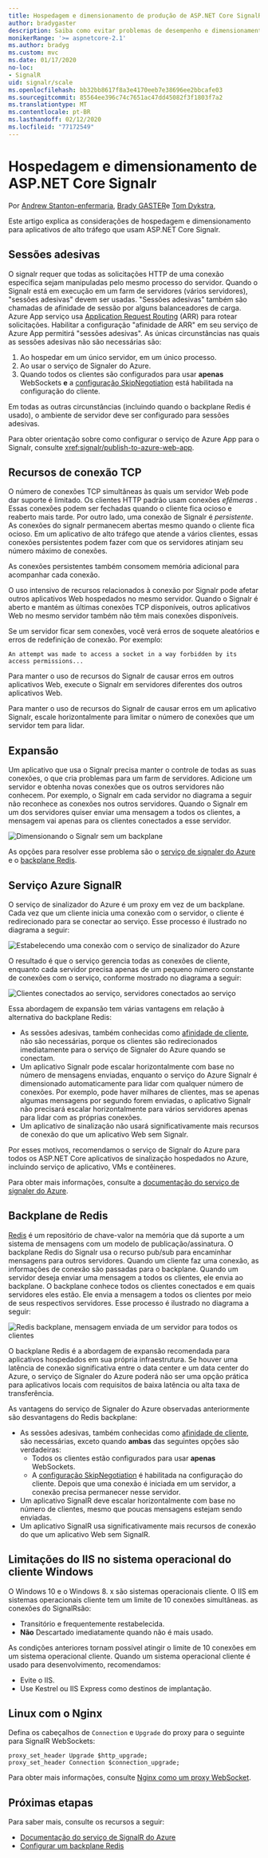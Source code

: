 ```yaml
---
title: Hospedagem e dimensionamento de produção de ASP.NET Core SignalR
author: bradygaster
description: Saiba como evitar problemas de desempenho e dimensionamento em aplicativos que usam ASP.NET Core SignalR.
monikerRange: '>= aspnetcore-2.1'
ms.author: bradyg
ms.custom: mvc
ms.date: 01/17/2020
no-loc:
- SignalR
uid: signalr/scale
ms.openlocfilehash: bb32bb8617f8a3e4170eeb7e38696ee2bbcafe03
ms.sourcegitcommit: 85564ee396c74c7651ac47dd45082f3f1803f7a2
ms.translationtype: MT
ms.contentlocale: pt-BR
ms.lasthandoff: 02/12/2020
ms.locfileid: "77172549"
---
```

# <a name="aspnet-core-signalr-hosting-and-scaling"></a>Hospedagem e dimensionamento de ASP.NET Core Signalr

Por [Andrew Stanton-enfermaria](https://twitter.com/anurse), [Brady GASTER](https://twitter.com/bradygaster)e [Tom Dykstra](https://github.com/tdykstra),

Este artigo explica as considerações de hospedagem e dimensionamento para aplicativos de alto tráfego que usam ASP.NET Core Signalr.

## <a name="sticky-sessions"></a>Sessões adesivas

O signalr requer que todas as solicitações HTTP de uma conexão específica sejam manipuladas pelo mesmo processo do servidor. Quando o Signalr está em execução em um farm de servidores (vários servidores), "sessões adesivas" devem ser usadas. "Sessões adesivas" também são chamadas de afinidade de sessão por alguns balanceadores de carga. Azure App serviço usa [Application Request Routing](https://docs.microsoft.com/iis/extensions/planning-for-arr/application-request-routing-version-2-overview) (ARR) para rotear solicitações. Habilitar a configuração "afinidade de ARR" em seu serviço de Azure App permitirá "sessões adesivas". As únicas circunstâncias nas quais as sessões adesivas não são necessárias são:

1. Ao hospedar em um único servidor, em um único processo.
1. Ao usar o serviço de Signaler do Azure.
1. Quando todos os clientes são configurados para usar **apenas** WebSockets **e** a [configuração SkipNegotiation](xref:signalr/configuration#configure-additional-options) está habilitada na configuração do cliente.

Em todas as outras circunstâncias (incluindo quando o backplane Redis é usado), o ambiente de servidor deve ser configurado para sessões adesivas.

Para obter orientação sobre como configurar o serviço de Azure App para o Signalr, consulte <xref:signalr/publish-to-azure-web-app>.

## <a name="tcp-connection-resources"></a>Recursos de conexão TCP

O número de conexões TCP simultâneas às quais um servidor Web pode dar suporte é limitado. Os clientes HTTP padrão usam conexões *efêmeras* . Essas conexões podem ser fechadas quando o cliente fica ocioso e reaberto mais tarde. Por outro lado, uma conexão de Signalr é *persistente*. As conexões do signalr permanecem abertas mesmo quando o cliente fica ocioso. Em um aplicativo de alto tráfego que atende a vários clientes, essas conexões persistentes podem fazer com que os servidores atinjam seu número máximo de conexões.

As conexões persistentes também consomem memória adicional para acompanhar cada conexão.

O uso intensivo de recursos relacionados à conexão por Signalr pode afetar outros aplicativos Web hospedados no mesmo servidor. Quando o Signalr é aberto e mantém as últimas conexões TCP disponíveis, outros aplicativos Web no mesmo servidor também não têm mais conexões disponíveis.

Se um servidor ficar sem conexões, você verá erros de soquete aleatórios e erros de redefinição de conexão. Por exemplo:

```
An attempt was made to access a socket in a way forbidden by its access permissions...
```

Para manter o uso de recursos do Signalr de causar erros em outros aplicativos Web, execute o Signalr em servidores diferentes dos outros aplicativos Web.

Para manter o uso de recursos do Signalr de causar erros em um aplicativo Signalr, escale horizontalmente para limitar o número de conexões que um servidor tem para lidar.

## <a name="scale-out"></a>Expansão

Um aplicativo que usa o Signalr precisa manter o controle de todas as suas conexões, o que cria problemas para um farm de servidores. Adicione um servidor e obtenha novas conexões que os outros servidores não conhecem. Por exemplo, o Signalr em cada servidor no diagrama a seguir não reconhece as conexões nos outros servidores. Quando o Signalr em um dos servidores quiser enviar uma mensagem a todos os clientes, a mensagem vai apenas para os clientes conectados a esse servidor.

![Dimensionando o Signalr sem um backplane](scale/_static/scale-no-backplane.png)

As opções para resolver esse problema são o [serviço de signaler do Azure](#azure-signalr-service) e o [backplane Redis](#redis-backplane).

## <a name="azure-signalr-service"></a>Serviço Azure SignalR

O serviço de sinalizador do Azure é um proxy em vez de um backplane. Cada vez que um cliente inicia uma conexão com o servidor, o cliente é redirecionado para se conectar ao serviço. Esse processo é ilustrado no diagrama a seguir:

![Estabelecendo uma conexão com o serviço de sinalizador do Azure](scale/_static/azure-signalr-service-one-connection.png)

O resultado é que o serviço gerencia todas as conexões de cliente, enquanto cada servidor precisa apenas de um pequeno número constante de conexões com o serviço, conforme mostrado no diagrama a seguir:

![Clientes conectados ao serviço, servidores conectados ao serviço](scale/_static/azure-signalr-service-multiple-connections.png)

Essa abordagem de expansão tem várias vantagens em relação à alternativa do backplane Redis:

* As sessões adesivas, também conhecidas como [afinidade de cliente](/iis/extensions/configuring-application-request-routing-arr/http-load-balancing-using-application-request-routing#step-3---configure-client-affinity), não são necessárias, porque os clientes são redirecionados imediatamente para o serviço de Signaler do Azure quando se conectam.
* Um aplicativo Signalr pode escalar horizontalmente com base no número de mensagens enviadas, enquanto o serviço do Azure Signalr é dimensionado automaticamente para lidar com qualquer número de conexões. Por exemplo, pode haver milhares de clientes, mas se apenas algumas mensagens por segundo forem enviadas, o aplicativo Signalr não precisará escalar horizontalmente para vários servidores apenas para lidar com as próprias conexões.
* Um aplicativo de sinalização não usará significativamente mais recursos de conexão do que um aplicativo Web sem Signalr.

Por esses motivos, recomendamos o serviço de Signalr do Azure para todos os ASP.NET Core aplicativos de sinalização hospedados no Azure, incluindo serviço de aplicativo, VMs e contêineres.

Para obter mais informações, consulte a [documentação do serviço de signaler do Azure](/azure/azure-signalr/signalr-overview).

## <a name="redis-backplane"></a>Backplane de Redis

[Redis](https://redis.io/) é um repositório de chave-valor na memória que dá suporte a um sistema de mensagens com um modelo de publicação/assinatura. O backplane Redis do Signalr usa o recurso pub/sub para encaminhar mensagens para outros servidores. Quando um cliente faz uma conexão, as informações de conexão são passadas para o backplane. Quando um servidor deseja enviar uma mensagem a todos os clientes, ele envia ao backplane. O backplane conhece todos os clientes conectados e em quais servidores eles estão. Ele envia a mensagem a todos os clientes por meio de seus respectivos servidores. Esse processo é ilustrado no diagrama a seguir:

![Redis backplane, mensagem enviada de um servidor para todos os clientes](scale/_static/redis-backplane.png)

O backplane Redis é a abordagem de expansão recomendada para aplicativos hospedados em sua própria infraestrutura. Se houver uma latência de conexão significativa entre o data center e um data center do Azure, o serviço de Signaler do Azure poderá não ser uma opção prática para aplicativos locais com requisitos de baixa latência ou alta taxa de transferência.

As vantagens do serviço de Signaler do Azure observadas anteriormente são desvantagens do Redis backplane:

* As sessões adesivas, também conhecidas como [afinidade de cliente](/iis/extensions/configuring-application-request-routing-arr/http-load-balancing-using-application-request-routing#step-3---configure-client-affinity), são necessárias, exceto quando **ambas** das seguintes opções são verdadeiras:
  * Todos os clientes estão configurados para usar **apenas** WebSockets.
  * A [configuração SkipNegotiation](xref:signalr/configuration#configure-additional-options) é habilitada na configuração do cliente. 
   Depois que uma conexão é iniciada em um servidor, a conexão precisa permanecer nesse servidor.
* Um aplicativo SignalR deve escalar horizontalmente com base no número de clientes, mesmo que poucas mensagens estejam sendo enviadas.
* Um aplicativo SignalR usa significativamente mais recursos de conexão do que um aplicativo Web sem SignalR.

## <a name="iis-limitations-on-windows-client-os"></a>Limitações do IIS no sistema operacional do cliente Windows

O Windows 10 e o Windows 8. x são sistemas operacionais cliente. O IIS em sistemas operacionais cliente tem um limite de 10 conexões simultâneas. as conexões do SignalRsão:

* Transitório e frequentemente restabelecida.
* **Não** Descartado imediatamente quando não é mais usado.

As condições anteriores tornam possível atingir o limite de 10 conexões em um sistema operacional cliente. Quando um sistema operacional cliente é usado para desenvolvimento, recomendamos:

* Evite o IIS.
* Use Kestrel ou IIS Express como destinos de implantação.

## <a name="linux-with-nginx"></a>Linux com o Nginx

Defina os cabeçalhos de `Connection` e `Upgrade` do proxy para o seguinte para SignalR WebSockets:

```nginx
proxy_set_header Upgrade $http_upgrade;
proxy_set_header Connection $connection_upgrade;
```

Para obter mais informações, consulte [Nginx como um proxy WebSocket](https://www.nginx.com/blog/websocket-nginx/).

## <a name="next-steps"></a>Próximas etapas

Para saber mais, consulte os recursos a seguir:

* [Documentação do serviço de SignalR do Azure](/azure/azure-signalr/signalr-overview)
* [Configurar um backplane Redis](xref:signalr/redis-backplane)
